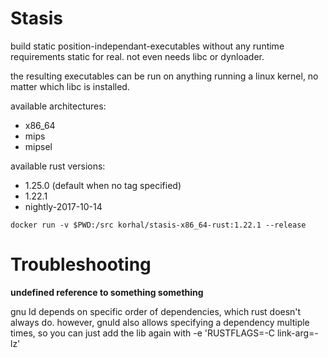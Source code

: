 Stasis
======

build static position-independant-executables without any runtime requirements
static for real. not even needs libc or dynloader.

the resulting executables can be run on anything running a linux kernel,
no matter which libc is installed.


available architectures:
 - x86_64
 - mips
 - mipsel

available rust versions:
 - 1.25.0 (default when no tag specified)
 - 1.22.1
 - nightly-2017-10-14


```
docker run -v $PWD:/src korhal/stasis-x86_64-rust:1.22.1 --release
```


Troubleshooting
==============

__undefined reference to something something__

gnu ld depends on specific order of dependencies, which rust doesn't always do.
however, gnuld also allows specifying a dependency multiple times, so you can just add the lib again
with -e 'RUSTFLAGS=-C link-arg=-lz'

